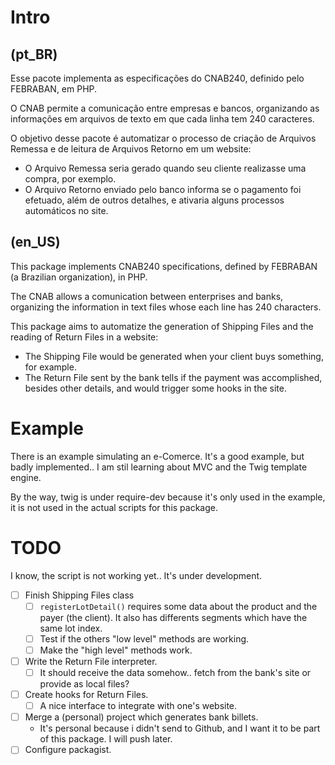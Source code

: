 # Intro

## (pt_BR)

Esse pacote implementa as especificações do CNAB240, definido pelo FEBRABAN, em
PHP.

O CNAB permite a comunicação entre empresas e bancos, organizando as informações
em arquivos de texto em que cada linha tem 240 caracteres.

O objetivo desse pacote é automatizar o processo de criação de Arquivos Remessa
e de leitura de Arquivos Retorno em um website:

- O Arquivo Remessa seria gerado quando seu cliente realizasse uma compra, por
  exemplo.
- O Arquivo Retorno enviado pelo banco informa se o pagamento foi efetuado, além
  de outros detalhes, e ativaria alguns processos automáticos no site.


## (en_US)

This package implements CNAB240 specifications, defined by FEBRABAN (a Brazilian
organization), in PHP.

The CNAB allows a comunication between enterprises and banks, organizing the
information in text files whose each line has 240 characters.

This package aims to automatize the generation of Shipping Files and the reading
of Return Files in a website:

- The Shipping File would be generated when your client buys something, for
  example.
- The Return File sent by the bank tells if the payment was accomplished,
  besides other details, and would trigger some hooks in the site.


# Example

There is an example simulating an e-Comerce. It's a good example, but badly
implemented.. I am stil learning about MVC and the Twig template engine.

By the way, twig is under require-dev because it's only used in the example, it
is not used in the actual scripts for this package.


# TODO

I know, the script is not working yet.. It's under development.

- [ ] Finish Shipping Files class
  - [ ] `registerLotDetail()` requires some data about the product and the payer
    (the client). It also has differents segments which have the same lot index.
  - [ ] Test if the others "low level" methods are working.
  - [ ] Make the "high level" methods work.
- [ ] Write the Return File interpreter.
  - [ ] It should receive the data somehow.. fetch from the bank's site or
    provide as local files?
- [ ] Create hooks for Return Files.
  - [ ] A nice interface to integrate with one's website.
- [ ] Merge a (personal) project which generates bank billets.
  - It's personal because i didn't send to Github, and I want it to be part of
    this package. I will push later.
- [ ] Configure packagist.
